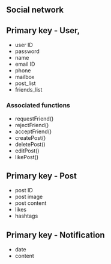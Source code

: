 ## Social network
## Primary key - User, 
* user ID
* password
* name
* email ID
* phone
* mailbox
* post_list
* friends_list
### Associated functions
* requestFriend()
* rejectFriend()
* acceptFriend() 
* createPost()
* deletePost()
* editPost()
* likePost()
  
## Primary key - Post
* post ID
* post image
* post content
* likes
* hashtags

## Primary key - Notification
* date
* content

